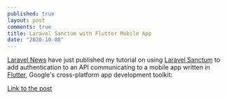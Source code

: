 ```yaml
---
published: true
layout: post
comments: true
title: Laravel Sanctum with Flutter Mobile App
date: "2020-10-08"
---
```


[Laravel News](https://laravel-news.com) have just published my tutorial on using [Laravel Sanctum](https://laravel.com/docs/8.x/sanctum) to add authentication to an API communicating to a mobile app written in [Flutter](https://flutter.dev), Google's cross-platform app development toolkit: 

[Link to the post](https://laravel-news.com/using-sanctum-to-authenticate-a-mobile-app)